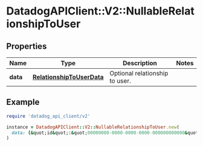 # DatadogAPIClient::V2::NullableRelationshipToUser

## Properties

| Name     | Type                                                    | Description                    | Notes |
| -------- | ------------------------------------------------------- | ------------------------------ | ----- |
| **data** | [**RelationshipToUserData**](RelationshipToUserData.md) | Optional relationship to user. |       |

## Example

```ruby
require 'datadog_api_client/v2'

instance = DatadogAPIClient::V2::NullableRelationshipToUser.new(
  data: {&quot;id&quot;:&quot;00000000-0000-0000-0000-000000000000&quot;,&quot;type&quot;:&quot;users&quot;}
)
```
